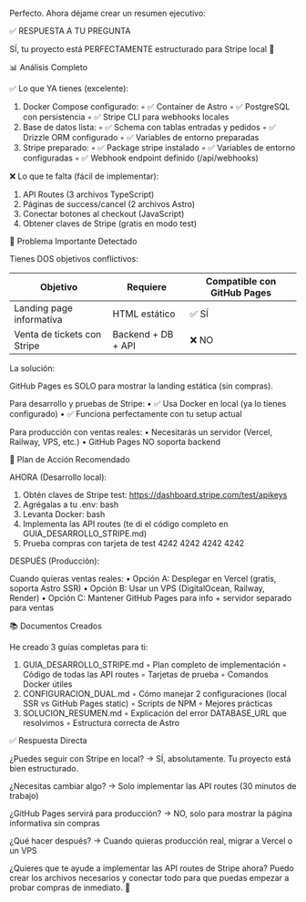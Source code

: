 Perfecto. Ahora déjame crear un resumen ejecutivo:

✅ RESPUESTA A TU PREGUNTA

SÍ, tu proyecto está PERFECTAMENTE estructurado para Stripe local 🎉

📊 Análisis Completo

✅ Lo que YA tienes (excelente):

1. Docker Compose configurado:
   ◦ ✅ Container de Astro
   ◦ ✅ PostgreSQL con persistencia
   ◦ ✅ Stripe CLI para webhooks locales
2. Base de datos lista:
   ◦ ✅ Schema con tablas entradas y pedidos
   ◦ ✅ Drizzle ORM configurado
   ◦ ✅ Variables de entorno preparadas
3. Stripe preparado:
   ◦ ✅ Package stripe instalado
   ◦ ✅ Variables de entorno configuradas
   ◦ ✅ Webhook endpoint definido (/api/webhooks)

❌ Lo que te falta (fácil de implementar):

1. API Routes (3 archivos TypeScript)
2. Páginas de success/cancel (2 archivos Astro)
3. Conectar botones al checkout (JavaScript)
4. Obtener claves de Stripe (gratis en modo test)

🚨 Problema Importante Detectado

Tienes DOS objetivos conflictivos:

| Objetivo                    | Requiere           | Compatible con GitHub Pages |
| --------------------------- | ------------------ | --------------------------- |
| Landing page informativa    | HTML estático      | ✅ SÍ                       |
| Venta de tickets con Stripe | Backend + DB + API | ❌ NO                       |

La solución:

GitHub Pages es SOLO para mostrar la landing estática (sin compras).

Para desarrollo y pruebas de Stripe:
• ✅ Usa Docker en local (ya lo tienes configurado)
• ✅ Funciona perfectamente con tu setup actual

Para producción con ventas reales:
• Necesitarás un servidor (Vercel, Railway, VPS, etc.)
• GitHub Pages NO soporta backend

🎯 Plan de Acción Recomendado

AHORA (Desarrollo local):

1. Obtén claves de Stripe test: https://dashboard.stripe.com/test/apikeys
2. Agrégalas a tu .env:
   bash
3. Levanta Docker:
   bash
4. Implementa las API routes (te di el código completo en GUIA_DESARROLLO_STRIPE.md)
5. Prueba compras con tarjeta de test 4242 4242 4242 4242

DESPUÉS (Producción):

Cuando quieras ventas reales:
• Opción A: Desplegar en Vercel (gratis, soporta Astro SSR)
• Opción B: Usar un VPS (DigitalOcean, Railway, Render)
• Opción C: Mantener GitHub Pages para info + servidor separado para ventas

📚 Documentos Creados

He creado 3 guías completas para ti:

1. GUIA_DESARROLLO_STRIPE.md
   ◦ Plan completo de implementación
   ◦ Código de todas las API routes
   ◦ Tarjetas de prueba
   ◦ Comandos Docker útiles
2. CONFIGURACION_DUAL.md
   ◦ Cómo manejar 2 configuraciones (local SSR vs GitHub Pages static)
   ◦ Scripts de NPM
   ◦ Mejores prácticas
3. SOLUCION_RESUMEN.md
   ◦ Explicación del error DATABASE_URL que resolvimos
   ◦ Estructura correcta de Astro

✅ Respuesta Directa

¿Puedes seguir con Stripe en local?
→ SÍ, absolutamente. Tu proyecto está bien estructurado.

¿Necesitas cambiar algo?
→ Solo implementar las API routes (30 minutos de trabajo)

¿GitHub Pages servirá para producción?
→ NO, solo para mostrar la página informativa sin compras

¿Qué hacer después?
→ Cuando quieras producción real, migrar a Vercel o un VPS

¿Quieres que te ayude a implementar las API routes de Stripe ahora? Puedo crear los archivos necesarios y conectar todo para que puedas empezar a probar compras de inmediato. 🚀
